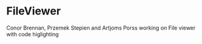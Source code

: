 # FileViewer
Conor Brennan, Przemek Stepien and Artjoms Porss
working on File viewer with code higlighting
